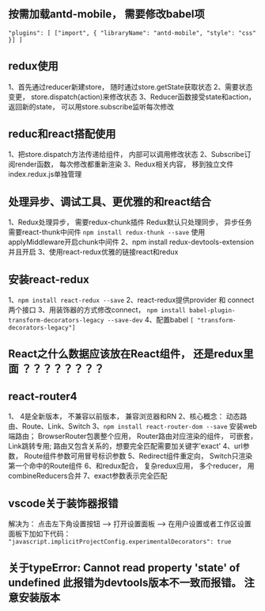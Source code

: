 ## 按需加载antd-mobile， 需要修改babel项
`
"plugins": [
      ["import", { "libraryName": "antd-mobile", "style": "css" }]
    ]
`

## redux使用
1、首先通过reducer新建store， 随时通过store.getState获取状态
2、需要状态变更， store.dispatch(action)来修改状态
3、Reducer函数接受state和action， 返回新的state， 可以用store.subscribe监听每次修改

## reduc和react搭配使用
1、把store.dispatch方法传递给组件， 内部可以调用修改状态
2、Subscribe订阅render函数， 每次修改都重新渲染
3、Redux相关内容， 移到独立文件index.redux.js单独管理

## 处理异步、调试工具、更优雅的和react结合
1、Redux处理异步， 需要redux-chunk插件
    Redux默认只处理同步， 异步任务需要react-thunk中间件
    `npm install redux-thunk --save`
    使用applyMiddleware开启chunk中间件
2、npm install redux-devtools-extension并且开启
3、使用react-redux优雅的链接react和redux

## 安装react-redux
1、`npm install react-redux --save`
2、react-redux提供provider 和 connect两个接口
3、用装饰器的方式修改connect， `npm install babel-plugin-transform-decorators-legacy --save-dev`
4、配置babel `[ "transform-decorators-legacy"]`

## React之什么数据应该放在React组件， 还是redux里面 ？？？？？？？？

## react-router4
1、 4是全新版本， 不兼容以前版本， 兼容浏览器和RN
2、核心概念： 动态路由、Route、Link、Switch
3、`npm install react-router-dom --save` 安装web端路由； BrowserRouter包裹整个应用， Router路由对应渲染的组件， 可嵌套， Link跳转专用; 路由又包含关系的，想要完全匹配需要加关键字'exact'
4、url参数， Route组件参数可用冒号标识参数
5、Redirect组件重定向，  Switch只渲染第一个命中的Route组件
6、和redux配合， 复杂redux应用， 多个reducer， 用combineReducers合并
7、exact参数表示完全匹配


## vscode关于装饰器报错
解决为： 点击左下角设置按钮 --> 打开设置面板 --> 在用户设置或者工作区设置面板下加如下代码：  `"javascript.implicitProjectConfig.experimentalDecorators": true`

## 关于typeError: Cannot read property 'state' of undefined 此报错为devtools版本不一致而报错。 注意安装版本